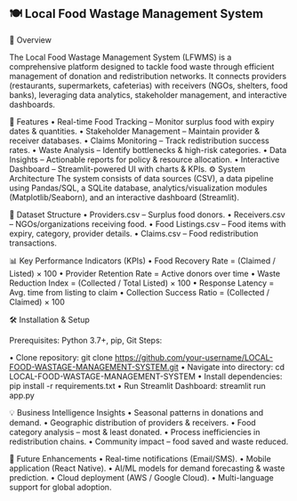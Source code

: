 ## 🍽️ Local Food Wastage Management System

📖 Overview

The Local Food Wastage Management System (LFWMS) is a comprehensive platform designed to tackle food waste through efficient management of donation and redistribution networks. It connects providers (restaurants, supermarkets, cafeterias) with receivers (NGOs, shelters, food banks), leveraging data analytics, stakeholder management, and interactive dashboards.

🚀 Features
•	Real-time Food Tracking – Monitor surplus food with expiry dates & quantities.
•	Stakeholder Management – Maintain provider & receiver databases.
•	Claims Monitoring – Track redistribution success rates.
•	Waste Analysis – Identify bottlenecks & high-risk categories.
•	Data Insights – Actionable reports for policy & resource allocation.
•	Interactive Dashboard – Streamlit-powered UI with charts & KPIs.
⚙️ System Architecture
The system consists of data sources (CSV), a data pipeline using Pandas/SQL, a SQLite database, analytics/visualization modules (Matplotlib/Seaborn), and an interactive dashboard (Streamlit).

📂 Dataset Structure
•	Providers.csv – Surplus food donors.
•	Receivers.csv – NGOs/organizations receiving food.
•	Food Listings.csv – Food items with expiry, category, provider details.
•	Claims.csv – Food redistribution transactions.

📊 Key Performance Indicators (KPIs)
•	Food Recovery Rate = (Claimed / Listed) × 100
•	Provider Retention Rate = Active donors over time
•	Waste Reduction Index = (Collected / Total Listed) × 100
•	Response Latency = Avg. time from listing to claim
•	Collection Success Ratio = (Collected / Claimed) × 100


🛠️ Installation & Setup

Prerequisites: Python 3.7+, pip, Git
Steps:

•	Clone repository: git clone https://github.com/your-username/LOCAL-FOOD-WASTAGE-MANAGEMENT-SYSTEM.git
•	Navigate into directory: cd LOCAL-FOOD-WASTAGE-MANAGEMENT-SYSTEM
•	Install dependencies: pip install -r requirements.txt
•	Run Streamlit Dashboard: streamlit run app.py

💡 Business Intelligence Insights
•	Seasonal patterns in donations and demand.
•	Geographic distribution of providers & receivers.
•	Food category analysis – most & least donated.
•	Process inefficiencies in redistribution chains.
•	Community impact – food saved and waste reduced.

🔮 Future Enhancements
•	Real-time notifications (Email/SMS).
•	Mobile application (React Native).
•	AI/ML models for demand forecasting & waste prediction.
•	Cloud deployment (AWS / Google Cloud).
•	Multi-language support for global adoption.
